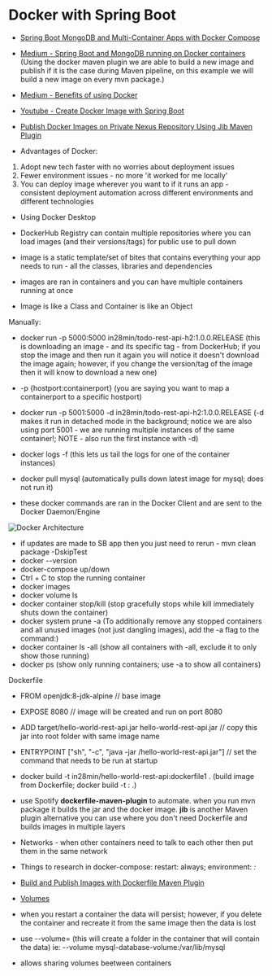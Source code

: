 # Docker with Spring Boot

* [Spring Boot MongoDB and Multi-Container Apps with Docker Compose](https://nirajsonawane.github.io/2019/12/16/Spring-Boot-Mongodb-Docker-Compose/)
* [Medium - Spring Boot and MongoDB running on Docker containers](https://medium.com/@volmar.oliveira.jr/a-restapi-using-spring-boot-mongodb-running-on-docker-containers-5e530b48f45e) (Using the docker maven plugin we are able to build a new image and publish if it is the case during Maven pipeline, on this example we will build a new image on every mvn package.)
* [Medium - Benefits of using Docker](https://medium.com/uptime-99/the-benefits-of-using-docker-for-development-and-operations-2c5256ad89bc)

* [Youtube - Create Docker Image with Spring Boot](https://www.youtube.com/watch?v=FlSup_eelYE)
* [Publish Docker Images on Private Nexus Repository Using Jib Maven Plugin](https://dzone.com/articles/how-to-publish-docker-images-on-private-nexus-repo-1)

* Advantages of Docker:  
1. Adopt new tech faster with no worries about deployment issues
2. Fewer environment issues - no more 'it worked for me locally'
3. You can deploy image wherever you want to if it runs an app - consistent deployment automation across different environments and different technologies

* Using Docker Desktop

* DockerHub Registry can contain multiple repositories where you can load images (and their versions/tags) for public use to pull down
* image is a static template/set of bites that contains everything your app needs to run - all the classes, libraries and dependencies
* images are ran in containers and you can have multiple containers running at once
* Image is like a Class and Container is like an Object

Manually:

* docker run -p 5000:5000 in28min/todo-rest-api-h2:1.0.0.RELEASE  (this is downloading an image - and its specific tag - from DockerHub; if you stop the image and then run it again you will notice it doesn't download the image again; however, if you change the version/tag of the image then it will know to download a new one)
* -p {hostport:containerport} (you are saying you want to map a containerport to a specific hostport)

* docker run -p 5001:5000 -d in28min/todo-rest-api-h2:1.0.0.RELEASE  (-d makes it run in detached mode in the background; notice we are also using port 5001 - we are running multiple instances of the same container!; NOTE - also run the first instance with -d)

* docker logs -f <first few characters of container instance> (this lets us tail the logs for one of the container instances)
  
* docker pull mysql (automatically pulls down latest image for mysql; does not run it)
  
* these docker commands are ran in the Docker Client and are sent to the Docker Daemon/Engine

![Docker Architecture](https://docs.docker.com/engine/images/architecture.svg)

* if updates are made to SB app then you just need to rerun - mvn clean package -DskipTest
* docker --version
* docker-compose up/down
* Ctrl + C to stop the running container
* docker images
* docker volume ls
* docker container stop/kill <containerid> (stop gracefully stops while kill immediately shuts down the container)
* docker system prune -a (To additionally remove any stopped containers and all unused images (not just dangling images), add the -a flag to the command:)
* docker container ls -all (show all containers with -all, exclude it to only show those running)
* docker ps (show only running containers; use -a to show all containers)
  
  
Dockerfile

* FROM openjdk:8-jdk-alpine  // base image
* EXPOSE 8080  // image will be created and run on port 8080 
* ADD target/hello-world-rest-api.jar hello-world-rest-api.jar  // copy this jar into root folder with same image name
* ENTRYPOINT ["sh", "-c", "java -jar /hello-world-rest-api.jar"]   // set the command that needs to be run at startup

* docker build -t in28min/hello-world-rest-api:dockerfile1 . (build image from Dockerfile; docker build -t <repo>:<tag> .)

* use Spotify **dockerfile-maven-plugin** to automate.  when you run mvn package it builds the jar and the docker image.  **jib** is another Maven plugin alternative you can use where you don't need Dockerfile and builds images in multiple layers

* Networks - when other containers need to talk to each other then put them in the same network

* Things to research in docker-compose: restart: always; environment: <var>:<value>

* [Build and Publish Images with Dockerfile Maven Plugin](https://openliberty.io/blog/2018/09/12/build-and-push-spring-boot-docker-images.html)

* [Volumes](https://docs.docker.com/engine/reference/commandline/volume_ls/)

* when you restart a container the data will persist; however, if you delete the container and recreate it from the same image then the data is lost
* use --volume=<custom database name> (this will create a folder in the container that will contain the data) ie: --volume mysql-database-volume:/var/lib/mysql
* allows sharing volumes beetween containers
